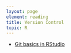 ```yaml
---
layout: page
element: reading
title: Version Control
topic: R
---
```


* [Git basics in RStudio](http://nicercode.github.io/git/rstudio.html)
